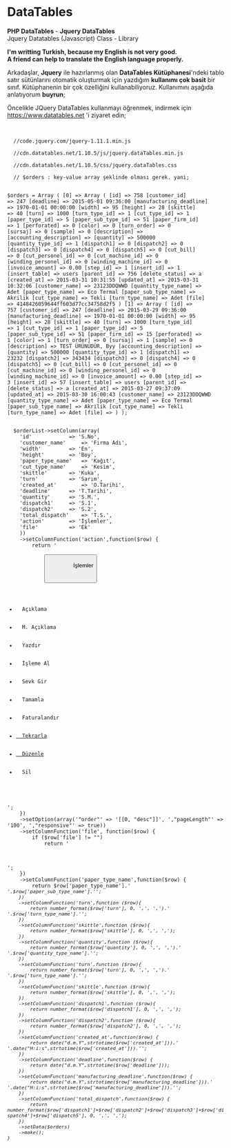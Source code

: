 # DataTables
<b>PHP DataTables</b> - 
<b>Jquery DataTables</b><br>
Jquery Datatables (Javascript) Class - Library

<b>I'm writting Turkish, because my English is not very good.<br>
A friend can help to translate the English language properly.</b>

Arkadaşlar, <b>Jquery</b> ile hazırlanmış olan <b>DataTables Kütüphanesi</b>'ndeki tablo satır sütünlarını otomatik oluşturmak 
için yazdığım <b>kullanımı çok basit</b> bir sınıf. Kütüphanenin bir çok özelliğini kullanabiliyoruz. Kullanımını aşağıda anlatıyorum <b>buyrun</b>;

Öncelikle JQuery DataTables kullanmayı öğrenmek, indirmek için https://www.datatables.net 'i ziyaret edin;

<br>
<code>
  //code.jquery.com/jquery-1.11.1.min.js<br>
  //cdn.datatables.net/1.10.5/js/jquery.dataTables.min.js<br>
  //cdn.datatables.net/1.10.5/css/jquery.dataTables.css
</code>

<code>
  // $orders : key-value array şeklinde olması gerek. yani;
  
  $orders = Array
  (
    [0] => Array
        (
            [id] => 758
            [customer_id] => 247
            [deadline] => 2015-05-01 09:36:00
            [manufacturing_deadline] => 1970-01-01 00:00:00
            [width] => 95
            [height] => 28
            [skittle] => 40
            [turn] => 1000
            [turn_type_id] => 1
            [cut_type_id] => 1
            [paper_type_id] => 5
            [paper_sub_type_id] => 51
            [paper_firm_id] => 1
            [perforated] => 0
            [color] => 0
            [turn_order] => 0
            [sursaj] => 0
            [sample] => 0
            [description] => 
            [accounting_description] => 
            [quantity] => 500000
            [quantity_type_id] => 1
            [dispatch1] => 0
            [dispatch2] => 0
            [dispatch3] => 0
            [dispatch4] => 0
            [dispatch5] => 0
            [cut_bill] => 0
            [cut_personel_id] => 0
            [cut_machine_id] => 0
            [winding_personel_id] => 0
            [winding_machine_id] => 0
            [invoice_amount] => 0.00
            [step_id] => 1
            [insert_id] => 1
            [insert_table] => users
            [parent_id] => 756
            [delete_status] => a
            [created_at] => 2015-03-31 10:31:55
            [updated_at] => 2015-03-31 10:32:06
            [customer_name] => 23123DDQWWD
            [quantity_type_name] => Adet
            [paper_type_name] => Eco Termal
            [paper_sub_type_name] => Akrilik
            [cut_type_name] => Tekli
            [turn_type_name] => Adet
            [file] => 4148426059644ff603d77cc34758d2f5
        )
    [1] => Array
        (
            [id] => 757
            [customer_id] => 247
            [deadline] => 2015-03-29 09:36:00
            [manufacturing_deadline] => 1970-01-01 00:00:00
            [width] => 95
            [height] => 28
            [skittle] => 40
            [turn] => 1000
            [turn_type_id] => 1
            [cut_type_id] => 1
            [paper_type_id] => 5
            [paper_sub_type_id] => 51
            [paper_firm_id] => 15
            [perforated] => 1
            [color] => 1
            [turn_order] => 0
            [sursaj] => 1
            [sample] => 0
            [description] => TEST ÜRÜNÜDÜR, Byy
            [accounting_description] => 
            [quantity] => 500000
            [quantity_type_id] => 1
            [dispatch1] => 23232
            [dispatch2] => 343434
            [dispatch3] => 0
            [dispatch4] => 0
            [dispatch5] => 0
            [cut_bill] => 0
            [cut_personel_id] => 0
            [cut_machine_id] => 0
            [winding_personel_id] => 0
            [winding_machine_id] => 0
            [invoice_amount] => 0.00
            [step_id] => 3
            [insert_id] => 57
            [insert_table] => users
            [parent_id] => 
            [delete_status] => a
            [created_at] => 2015-03-27 09:37:09
            [updated_at] => 2015-03-30 16:00:43
            [customer_name] => 23123DDQWWD
            [quantity_type_name] => Adet
            [paper_type_name] => Eco Termal
            [paper_sub_type_name] => Akrilik
            [cut_type_name] => Tekli
            [turn_type_name] => Adet
            [file] => 
        )
  );
</code>

<code>
  $orderList->setColumn(array(
	'id'			=> '<span data-toggle="tooltip" data-placement="top" title="Sıra No">S.No</span>',
	'customer_name'		=> 'Firma Adı',
	'width'			=> 'En',
	'height'		=> 'Boy',
	'paper_type_name'	=> 'Kağıt',
	'cut_type_name'		=> 'Kesim',
	'skittle'		=> 'Kuka',
	'turn'			=> 'Sarım',
	'created_at'		=> '<span data-toggle="tooltip" data-placement="top" title="Oluşturulma Tarihi">O.Tarihi</span>',
	'deadline'		=> '<span data-toggle="tooltip" data-placement="top" title="Termin Tarihi">T.Tarihi</span>',
	'quantity'		=> '<span data-toggle="tooltip" data-placement="top" title="Sipariş Miktarı">S.M.</span>',
	'dispatch1'		=> '<span data-toggle="tooltip" data-placement="top" title="Sevk 1">S.1</span>',
	'dispatch2'		=> '<span data-toggle="tooltip" data-placement="top" title="Sevk 2">S.2</span>',
	'total_dispatch'	=> '<span data-toggle="tooltip" data-placement="top" title="Toplam Sipariş">T.S.</span>',
	'action'		=> 'İşlemler',
	'file'			=> 'Ek'
	))
	->setColumnFunction('action',function($row) {
		return '<div data-row-id="row'.$row['id'].'" class="btn-group" role="group">
			<button type="button" class="btn btn-default dropdown-toggle" data-toggle="dropdown" aria-expanded="false">
    			İşlemler
				<span class="caret"></span>
			</button>
			<ul class="dropdown-menu list-menu" role="menu">
    				<li><a data-toggle="tooltip" data-placement="left" title="'.$row['description'].'" class="btn-xs btn-default"> <i class="fa fa-list"></i> Açıklama</a></li>
				<li><a data-toggle="tooltip" data-placement="left" title="'.$row['accounting_description'].'" class="btn-xs btn-default"> <i class="fa fa-list-alt"></i> M. Açıklama</a></li>
				<li><a onclick="askChangeStatusPrint('.$row['id'].');" data-toggle="tooltip" data-placement="left" title="Yazdır" class="btn-xs btn-default"> <i class="fa fa-print"></i> Yazdır</a></li>
				<li><a onclick="askChangeStatusProcess('.$row['id'].');" data-toggle="tooltip" data-placement="left" title="İşleme Al" class="btn-xs btn-default"> <i class="fa fa-scissors"></i> İşleme Al</a></li>
				<li><a onclick="onDispatch('.$row['id'].');" data-toggle="tooltip" data-placement="left" title="Sevk Gir" class="btn-xs btn-default"> <i class="fa fa-send"></i> Sevk Gir</a></li>
				<li><a onclick="askChangeStatusComplete('.$row['id'].');" data-toggle="tooltip" data-placement="left" title="Tamamla" class="btn-xs btn-default"> <i class="fa fa-check"></i> Tamamla</a></li>
				<li><a onclick="askChangeStatusBill('.$row['id'].');" data-toggle="tooltip" data-placement="left" title="Faturalandır" class="btn-xs btn-default"> <i class="fa fa-bookmark"></i> Faturalandır</a></li>
				<li><a href="repeat.php?id='.$row['id'].'" data-toggle="tooltip" data-placement="left" title="Tekrarla" class="btn-xs btn-default"> <i class="fa fa-copy"></i> Tekrarla</a></li>
				<li><a href="detail.php?id='.$row['id'].'" data-toggle="tooltip" data-placement="left" title="Detay" class="btn-xs btn-default"> <i class="fa fa-edit"></i> Düzenle</a></li>
				<li><a onclick="askDelete('.$row['id'].');" data-toggle="tooltip" data-placement="left" title="Sil" class="btn-xs btn-danger"> <i class="fa fa-trash-o"></i> Sil</a></li>
			</ul>
		</div>';
	})
	->setOption(array('"order"' => '[[0, "desc"]]', ',"pageLength"' => '100', ',"responsive"' => true))
	->setColumnFunction('file', function($row) {
		if ($row['file'] != "") 
			return '<center><a onclick="getOrderImages('.$row['id'].')" class="mb-xs mt-xs mr-xs btn btn-xs btn-default" style="margin-top:6px;">
				<i class="fa fa-camera"></i>
			</a></center>';
	})
	->setColumnFunction('paper_type_name',function($row) {
		return $row['paper_type_name'].'<br><span style="font-size:11px;font-style:italic;">'.$row['paper_sub_type_name'].'</spna>';
	})
	->setColumnFunction('turn',function ($row){
		return number_format($row['turn'], 0, ',', ',').'<br><span style="font-size:11px;font-style:italic;">'.$row['turn_type_name'].'</span>';
	})
	->setColumnFunction('skittle',function ($row){
		return number_format($row['skittle'], 0, ',', ',');
	})
	->setColumnFunction('quantity',function ($row){
		return number_format($row['quantity'], 0, ',', ',').'<br><span style="font-size:11px;font-style:italic;">'.$row['quantity_type_name'].'</span>';
	})
	->setColumnFunction('turn',function ($row){
		return number_format($row['turn'], 0, ',', ',').'<br><span style="font-size:11px;font-style:italic;">'.$row['turn_type_name'].'</span>';
	})
	->setColumnFunction('skittle',function ($row){
		return number_format($row['skittle'], 0, ',', ',');
	})
	->setColumnFunction('dispatch1',function ($row){
		return number_format($row['dispatch1'], 0, ',', ',');	
	})
	->setColumnFunction('dispatch2',function ($row){
		return number_format($row['dispatch2'], 0, ',', ',');	
	})
	->setColumnFunction('created_at',function($row) {
		return date("d.m.Y",strtotime($row['created_at'])).'<br><span style="font-size:11px;font-style:italic;">'.date("H:i:s",strtotime($row['created_at'])).'</spna>';
	})
	->setColumnFunction('deadline',function($row) {
		return date("d.m.Y",strtotime($row['deadline']));
	})
	->setColumnFunction('manufacturing_deadline',function($row) {
		return date("d.m.Y",strtotime($row['manufacturing_deadline'])).'<br><span style="font-size:11px;font-style:italic;">'.date("H:i:s",strtotime($row['manufacturing_deadline'])).'</spna>';
	})
	->setColumnFunction('total_dispatch',function($row) {
		return number_format($row['dispatch1']+$row['dispatch2']+$row['dispatch3']+$row['dispatch4']+$row['dispatch5'], 0, ',', ',');
	})
	->setData($orders) 
	->make();
}
</code>

